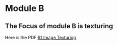 # Module B

## The Focus of module B is texturing

Here is the PDF  [B1 Image Texturing](https://github.com/dacaldera/DMM_Fall2021/blob/main/course_content/pdfs/B1%20ImageTextures.pdf)
